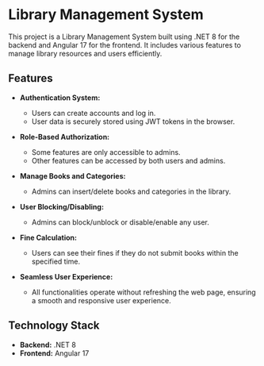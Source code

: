 # Library Management System

This project is a Library Management System built using .NET 8 for the backend and Angular 17 for the frontend. It includes various features to manage library resources and users efficiently.

## Features

- **Authentication System:**
  - Users can create accounts and log in.
  - User data is securely stored using JWT tokens in the browser.

- **Role-Based Authorization:**
  - Some features are only accessible to admins.
  - Other features can be accessed by both users and admins.

- **Manage Books and Categories:**
  - Admins can insert/delete books and categories in the library.

- **User Blocking/Disabling:**
  - Admins can block/unblock or disable/enable any user.

- **Fine Calculation:**
  - Users can see their fines if they do not submit books within the specified time.

- **Seamless User Experience:**
  - All functionalities operate without refreshing the web page, ensuring a smooth and responsive user experience.

## Technology Stack

- **Backend:** .NET 8
- **Frontend:** Angular 17
